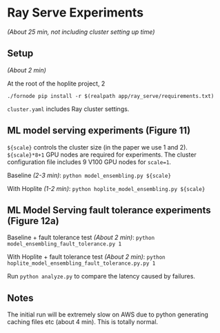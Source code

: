 # Ray Serve Experiments

_(About 25 min, not including cluster setting up time)_

## Setup 

_(About 2 min)_

At the root of the hoplite project,
2
```
./fornode pip install -r $(realpath app/ray_serve/requirements.txt)
```

`cluster.yaml` includes Ray cluster settings.

## ML model serving experiments (Figure 11)

`${scale}` controls the cluster size (in the paper we use 1 and 2). `${scale}*8+1` GPU nodes are required for experiments. The cluster configuration file includes 9 V100 GPU nodes for `scale=1`.

Baseline _(2-3 min)_: `python model_ensembling.py ${scale}`

With Hoplite _(1-2 min)_: `python hoplite_model_ensembling.py ${scale}`

## ML Model Serving fault tolerance experiments (Figure 12a)

Baseline + fault tolerance test _(About 2 min)_: `python model_ensembling_fault_tolerance.py 1`

With Hoplite + fault tolerance test _(About 2 min)_: `python hoplite_model_ensembling_fault_tolerance.py.py 1`

Run `python analyze.py` to compare the latency caused by failures.

## Notes

The initial run will be extremely slow on AWS due to python generating caching files etc (about 4 min). This is totally normal.

